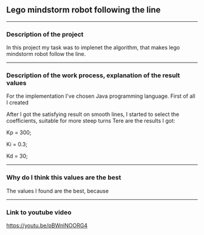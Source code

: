 ## Lego mindstorm robot following the line

---

### Description of the project

In this project my task was to implenet the algorithm, that makes lego mindstorm robot follow the line.

---

### Description of the work process, explanation of the result values

For the implementation I've chosen Java programming language.
First of all I created 

After I got the satisfying result on smooth lines, I started to select the coefficients, suitable for more steep turns
Tere are the results I got:

Kp = 300;

Ki = 0.3;

Kd = 30;

---

### Why do I think this values are the best

The values I found are the best, because

---

### Link to youtube video
https://youtu.be/pBWnlNOORG4

